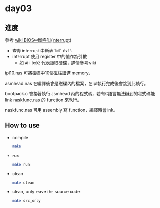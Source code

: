 # day03

## 進度
參考 [wiki BIOS中斷呼叫(interrupt)](https://wiki.osdev.org/ATA_in_x86_RealMode_(BIOS))

- 查詢 interrupt 中斷表 `INT 0x13`  
- interrupt 使用 register 中的值作為引數
  -  如 `AH 0x02` 代表讀取硬碟，詳情參考wiki

ipl10.nas 可將磁碟中10個磁柱讀進 memory。

asmhead.nas 在編譯後會是磁碟內的檔案，在ipl執行完成後會跳到此執行。

bootpack.c 會接著執行 asmhead 內的程式碼，若有C語言無法辦到的程式碼能 link naskfunc.nas 的 function 來執行。

naskfunc.nas 可用 assembly 寫 function，編譯時會link。

## How to use
- compile
    ```bash
    make
    ```
- run
    ```bash
    make run
    ```
- clean
    ```bash
    make clean
    ```
- clean, only leave the source code
    ```bash
    make src_only
    ```